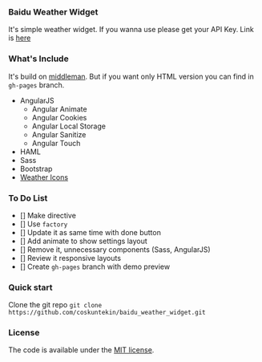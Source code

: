 ### Baidu Weather Widget
It's simple weather widget. If you wanna use please get your API Key.
Link is [here](http://lbsyun.baidu.com/apiconsole/key)

### What's Include
It's build on [middleman](https://middlemanapp.com/). But if you want only HTML version you can find in `gh-pages` branch. 

- AngularJS
    - Angular Animate
    - Angular Cookies
    - Angular Local Storage
    - Angular Sanitize
    - Angular Touch 
- HAML
- Sass
- Bootstrap
- [Weather Icons](http://www.artill.de/weather-icon-font/)

### To Do List
* [] Make directive
* [] Use `factory`
* [] Update it as same time with done button
* [] Add animate to show settings layout
* [] Remove it, unnecessary components (Sass, AngularJS)
* [] Review it responsive layouts
* [] Create `gh-pages` branch with demo preview 

### Quick start
Clone the git repo `git clone https://github.com/coskuntekin/baidu_weather_widget.git`

### License
The code is available under the
[MIT license](https://github.com/coskuntekin/middleman-starter-kit/blob/master/LICENSE).
